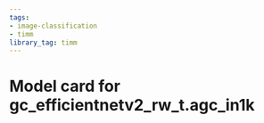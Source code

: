 ```yaml
---
tags:
- image-classification
- timm
library_tag: timm
---
```

# Model card for gc_efficientnetv2_rw_t.agc_in1k